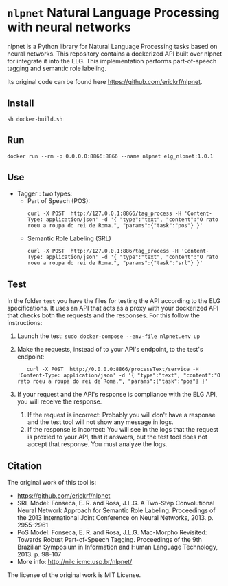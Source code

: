 
# ``nlpnet`` Natural Language Processing with neural networks

nlpnet is a Python library for Natural Language Processing tasks based on neural networks. 
This repository contains a dockerized API built over nlpnet for integrate it into the ELG. This implementation performs part-of-speech tagging and semantic role labeling.

Its original code can be found here https://github.com/erickrf/nlpnet.

## Install
```
sh docker-build.sh
```
## Run
```
docker run --rm -p 0.0.0.0:8866:8866 --name nlpnet elg_nlpnet:1.0.1
```

## Use
- Tagger : two types:
  - Part of Speach (POS):
    ```
    curl -X POST  http://127.0.0.1:8866/tag_process -H 'Content-Type: application/json' -d '{ "type":"text", "content":"O rato roeu a roupa do rei de Roma.", "params":{"task":"pos"} }'
    ```
  - Semantic Role Labeling (SRL)
    ```
    curl -X POST  http://127.0.0.1:886/tag_process -H 'Content-Type: application/json' -d '{ "type":"text", "content":"O rato roeu a roupa do rei de Roma.", "params":{"task":"srl"} }'
    ```

## Test
In the folder `test` you have the files for testing the API according to the ELG specifications.
It uses an API that acts as a proxy with your dockerized API that checks both the requests and the responses.
For this follow the instructions:

1) Launch the test:  `sudo docker-compose --env-file nlpnet.env up`

2) Make the requests, instead of to your API's endpoint, to the test's endpoint:
   ```
      curl -X POST  http://0.0.0.0:8866/processText/service -H 'Content-Type: application/json' -d '{ "type":"text", "content":"O rato roeu a roupa do rei de Roma.", "params":{"task":"pos"} }'
   ```
3) If your request and the API's response is compliance with the ELG API, you will receive the response.
   1) If the request is incorrect: Probably you will don't have a response and the test tool will not show any message in logs.
   2) If the response is incorrect: You will see in the logs that the request is proxied to your API, that it answers, but the test tool does not accept that response. You must analyze the logs.
   
## Citation
The original work of this tool is:
- https://github.com/erickrf/nlpnet
- SRL Model: Fonseca, E. R. and Rosa, J.L.G. A Two-Step Convolutional Neural Network Approach for Semantic Role Labeling. Proceedings of the 2013 International Joint Conference on Neural Networks, 2013. p. 2955-2961
- PoS Model: Fonseca, E. R. and Rosa, J.L.G. Mac-Morpho Revisited: Towards Robust Part-of-Speech Tagging. Proceedings of the 9th Brazilian Symposium in Information and Human Language Technology, 2013. p. 98-107
- More info: http://nilc.icmc.usp.br/nlpnet/

The license of the original work is MIT License.

